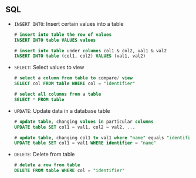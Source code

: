 ## SQL

- `INSERT INTO`: Insert certain values into a table

	```sql
	# insert into table the row of values
	INSERT INTO table VALUES values 

	# insert into table under columns col1 & col2, val1 & val2
	INSERT INTO table (col1, col2) VALUES (val1, val2) 
	```

- `SELECT`: Select values to view

	```sql
	# select a column from table to compare/ view
	SELECT col FROM table WHERE col = "identifier" 

	# select all columns from a table
	SELECT * FROM table 
	```

- `UPDATE`: Update data in a database table

	```sql
	# update table, changing values in particular columns
	UPDATE table SET col1 = val1, col2 = val2, ... 

	# update table, changing col1 to val1 where "name" equals "identifier"
	UPDATE table SET col1 = val1 WHERE identifier = "name" 
	```

- `DELETE`: Delete from table

	```sql
	# delete a row from table
	DELETE FROM table WHERE col = "identifier" 
	```